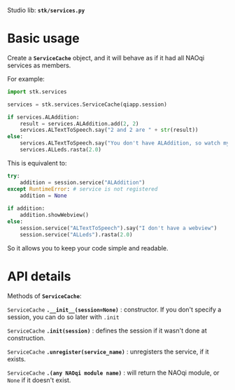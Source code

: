 Studio lib: **`stk/services.py`**


Basic usage
==================

Create a **`ServiceCache`** object, and it will behave as if it had all NAOqi services as members.

For example:

```python
import stk.services

services = stk.services.ServiceCache(qiapp.session)

if services.ALAddition:
    result = services.ALAddition.add(2, 2)
    services.ALTextToSpeech.say("2 and 2 are " + str(result))
else:
    services.ALTextToSpeech.say("You don't have ALAddition, so watch my eyes")
    services.ALLeds.rasta(2.0)
```

This is equivalent to:

```python
try:
    addition = session.service("ALAddition")
except RuntimeError: # service is not registered
    addition = None
    
if addition:
    addition.showWebview()
else:
    session.service("ALTextToSpeech").say("I don't have a webview")
    session.service("ALLeds").rasta(2.0)
```

So it allows you to keep your code simple and readable.


API details
=====


Methods of **`ServiceCache`**:

`ServiceCache` **`.__init__(session=None)`** : constructor. If you don't specify a session, you can do so later with `.init`

`ServiceCache` **`.init(session)`** : defines the session if it wasn't done at construction.

`ServiceCache` **`.unregister(service_name)`** : unregisters the service, if it exists.

`ServiceCache` **`.(any NAOqi module name)`** : will return the NAOqi module, or `None` if it doesn't exist.

